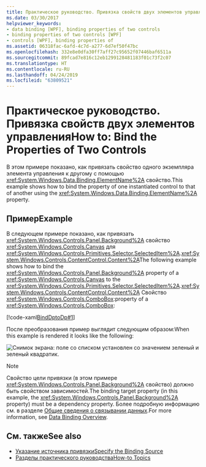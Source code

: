 ```yaml
---
title: Практическое руководство. Привязка свойств двух элементов управления
ms.date: 03/30/2017
helpviewer_keywords:
- data binding [WPF], binding properties of two controls
- binding properties of two controls [WPF]
- controls [WPF], binding properties of
ms.assetid: 06318fac-6afd-4c7d-a277-6d7ef50f47bc
ms.openlocfilehash: 332e8e0dfa30ff7aff27c95652f07446baf6511a
ms.sourcegitcommit: 89fcad7e816c12eb1299128481183f01c73f2c07
ms.translationtype: HT
ms.contentlocale: ru-RU
ms.lasthandoff: 04/24/2019
ms.locfileid: "63809521"
---
```

# <a name="how-to-bind-the-properties-of-two-controls"></a><span data-ttu-id="3565b-102">Практическое руководство. Привязка свойств двух элементов управления</span><span class="sxs-lookup"><span data-stu-id="3565b-102">How to: Bind the Properties of Two Controls</span></span>
<span data-ttu-id="3565b-103">В этом примере показано, как привязать свойство одного экземпляра элемента управления к другому с помощью <xref:System.Windows.Data.Binding.ElementName%2A> свойство.</span><span class="sxs-lookup"><span data-stu-id="3565b-103">This example shows how to bind the property of one instantiated control to that of another using the <xref:System.Windows.Data.Binding.ElementName%2A> property.</span></span>  
  
## <a name="example"></a><span data-ttu-id="3565b-104">Пример</span><span class="sxs-lookup"><span data-stu-id="3565b-104">Example</span></span>  
 <span data-ttu-id="3565b-105">В следующем примере показано, как привязать <xref:System.Windows.Controls.Panel.Background%2A> свойство <xref:System.Windows.Controls.Canvas> для <xref:System.Windows.Controls.Primitives.Selector.SelectedItem%2A>.<xref:System.Windows.Controls.ContentControl.Content%2A></span><span class="sxs-lookup"><span data-stu-id="3565b-105">The following example shows how to bind the <xref:System.Windows.Controls.Panel.Background%2A> property of a <xref:System.Windows.Controls.Canvas> to the <xref:System.Windows.Controls.Primitives.Selector.SelectedItem%2A>.<xref:System.Windows.Controls.ContentControl.Content%2A></span></span> <span data-ttu-id="3565b-106">Свойство <xref:System.Windows.Controls.ComboBox>:</span><span class="sxs-lookup"><span data-stu-id="3565b-106">property of a <xref:System.Windows.Controls.ComboBox>:</span></span>  
  
 [!code-xaml[BindDptoDp#1](~/samples/snippets/csharp/VS_Snippets_Wpf/BindDPtoDP/CS/Window1.xaml#1)]  
  
 <span data-ttu-id="3565b-107">После преобразования пример выглядит следующим образом:</span><span class="sxs-lookup"><span data-stu-id="3565b-107">When this example is rendered it looks like the following:</span></span>  
  
![Снимок экрана: поле со списком установлен со значением зеленый и зеленый квадратик.](./media/how-to-bind-the-properties-of-two-controls/data-binding-bind-background-canvas.png)

> [!NOTE]
> <span data-ttu-id="3565b-109">Свойство цели привязки (в этом примере <xref:System.Windows.Controls.Panel.Background%2A> свойство) должно быть свойством зависимостей.</span><span class="sxs-lookup"><span data-stu-id="3565b-109">The binding target property (in this example, the <xref:System.Windows.Controls.Panel.Background%2A> property) must be a dependency property.</span></span> <span data-ttu-id="3565b-110">Более подробную информацию см. в разделе [Общие сведения о связывании данных](data-binding-overview.md).</span><span class="sxs-lookup"><span data-stu-id="3565b-110">For more information, see [Data Binding Overview](data-binding-overview.md).</span></span>  
  
## <a name="see-also"></a><span data-ttu-id="3565b-111">См. также</span><span class="sxs-lookup"><span data-stu-id="3565b-111">See also</span></span>

- [<span data-ttu-id="3565b-112">Указание источника привязки</span><span class="sxs-lookup"><span data-stu-id="3565b-112">Specify the Binding Source</span></span>](how-to-specify-the-binding-source.md)
- [<span data-ttu-id="3565b-113">Разделы практического руководства</span><span class="sxs-lookup"><span data-stu-id="3565b-113">How-to Topics</span></span>](data-binding-how-to-topics.md)
